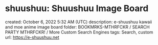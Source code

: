 # shuushuu: Shuushuu Image Board

created: October 6, 2022 5:32 AM (UTC)
description: e-shuushuu kawaii and moe anime image board
folder: BOOKMRKS-MTHRFCKR / SEARCH PARTY MTHRFCKR! / More Custom Search Engines
tags: Search, custom
url: https://e-shuushuu.net